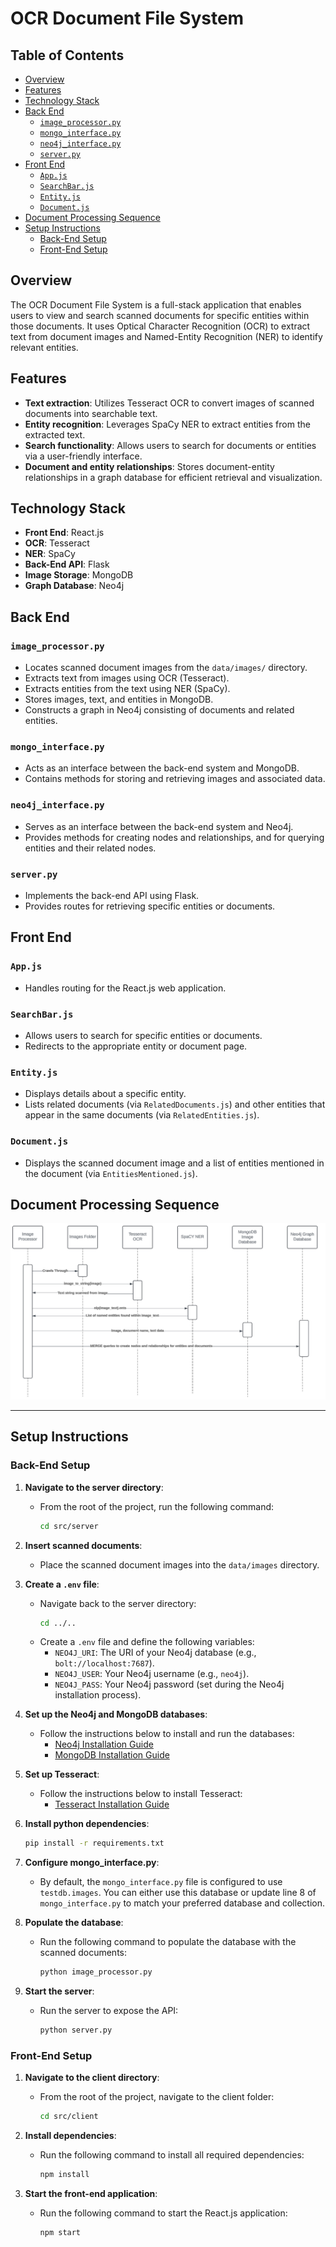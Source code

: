 # OCR Document File System

## Table of Contents
- [Overview](#overview)
- [Features](#features)
- [Technology Stack](#technology-stack)
- [Back End](#back-end)
  - [`image_processor.py`](#image_processorpy)
  - [`mongo_interface.py`](#mongo_interfacepy)
  - [`neo4j_interface.py`](#neo4j_interfacepy)
  - [`server.py`](#serverpy)
- [Front End](#front-end)
  - [`App.js`](#appjs)
  - [`SearchBar.js`](#searchbarjs)
  - [`Entity.js`](#entityjs)
  - [`Document.js`](#documentjs)
- [Document Processing Sequence](#document-processing-sequence)
- [Setup Instructions](#setup-instructions)
  - [Back-End Setup](#back-end-setup)
  - [Front-End Setup](#front-end-setup)

## Overview
The OCR Document File System is a full-stack application that enables users to view and search scanned documents for specific entities within those documents. It uses Optical Character Recognition (OCR) to extract text from document images and Named-Entity Recognition (NER) to identify relevant entities.

## Features
- **Text extraction**: Utilizes Tesseract OCR to convert images of scanned documents into searchable text.
- **Entity recognition**: Leverages SpaCy NER to extract entities from the extracted text.
- **Search functionality**: Allows users to search for documents or entities via a user-friendly interface.
- **Document and entity relationships**: Stores document-entity relationships in a graph database for efficient retrieval and visualization.

## Technology Stack
- **Front End**: React.js
- **OCR**: Tesseract
- **NER**: SpaCy
- **Back-End API**: Flask
- **Image Storage**: MongoDB
- **Graph Database**: Neo4j

## Back End

### `image_processor.py`
   - Locates scanned document images from the `data/images/` directory.
   - Extracts text from images using OCR (Tesseract).
   - Extracts entities from the text using NER (SpaCy).
   - Stores images, text, and entities in MongoDB.
   - Constructs a graph in Neo4j consisting of documents and related entities.

### `mongo_interface.py`
   - Acts as an interface between the back-end system and MongoDB.
   - Contains methods for storing and retrieving images and associated data.

### `neo4j_interface.py`
   - Serves as an interface between the back-end system and Neo4j.
   - Provides methods for creating nodes and relationships, and for querying entities and their related nodes.

### `server.py`
   - Implements the back-end API using Flask.
   - Provides routes for retrieving specific entities or documents.

## Front End

### `App.js`
   - Handles routing for the React.js web application.

### `SearchBar.js`
   - Allows users to search for specific entities or documents.
   - Redirects to the appropriate entity or document page.

### `Entity.js`
   - Displays details about a specific entity.
   - Lists related documents (via `RelatedDocuments.js`) and other entities that appear in the same documents (via `RelatedEntities.js`).

### `Document.js`
   - Displays the scanned document image and a list of entities mentioned in the document (via `EntitiesMentioned.js`).

## Document Processing Sequence
![Sequence Diagram](/assets/Document%20Processing%20Sequence%20Diagram.PNG)

---

## Setup Instructions

### Back-End Setup

1. **Navigate to the server directory**:
   - From the root of the project, run the following command:
     ```bash
     cd src/server
     ```

2. **Insert scanned documents**:
   - Place the scanned document images into the `data/images` directory.

3. **Create a `.env` file**:
   - Navigate back to the server directory:
     ```bash
     cd ../..
     ```
   - Create a `.env` file and define the following variables:
     - `NEO4J_URI`: The URI of your Neo4j database (e.g., `bolt://localhost:7687`).
     - `NEO4J_USER`: Your Neo4j username (e.g., `neo4j`).
     - `NEO4J_PASS`: Your Neo4j password (set during the Neo4j installation process).

4. **Set up the Neo4j and MongoDB databases**:
   - Follow the instructions below to install and run the databases:
     - [Neo4j Installation Guide](https://neo4j.com/docs/getting-started/get-started-with-neo4j/)
     - [MongoDB Installation Guide](https://www.mongodb.com/docs/manual/installation/#std-label-tutorial-installation)

5. **Set up Tesseract**:
   - Follow the instructions below to install Tesseract:
     - [Tesseract Installation Guide](https://tesseract-ocr.github.io/tessdoc/Installation.html)

6. **Install python dependencies**:
     ```bash
     pip install -r requirements.txt
     ```

7. **Configure mongo_interface.py**:
   - By default, the `mongo_interface.py` file is configured to use `testdb.images`. You can either use this database or update line 8 of `mongo_interface.py` to match your preferred database and collection.

8. **Populate the database**:
   - Run the following command to populate the database with the scanned documents:
     ```bash
     python image_processor.py
     ```

9. **Start the server**:
   - Run the server to expose the API:
     ```bash
     python server.py
     ```

### Front-End Setup

1. **Navigate to the client directory**:
   - From the root of the project, navigate to the client folder:
     ```bash
     cd src/client
     ```

2. **Install dependencies**:
   - Run the following command to install all required dependencies:
     ```bash
     npm install
     ```

3. **Start the front-end application**:
   - Run the following command to start the React.js application:
     ```bash
     npm start
     ```
